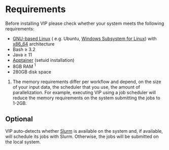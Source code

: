 # Requirements

Before installing VIP please check whether your system meets the following requirements:

- [GNU-based Linux](https://en.wikipedia.org/wiki/Linux_distribution#Widely_used_GNU-based_or_GNU-compatible_distributions) (
  e.g. Ubuntu, [Windows Subsystem for Linux](https://learn.microsoft.com/en-us/windows/wsl/about))
  with [x86_64](https://en.wikipedia.org/wiki/X86-64) architecture
- Bash ≥ 3.2
- Java ≥ 11
- [Apptainer](https://apptainer.org/docs/admin/main/installation.html#install-from-pre-built-packages) (setuid
  installation)
- 8GB RAM <sup>1</sup>
- 280GB disk space

1) The memory requirements differ per workflow and depend, on the size of your input data, the scheduler that you use,
   the amount of parallelization. For example, executing VIP using a job scheduler will reduce the memory requirements
   on the system submitting the jobs to 1-2GB.

## Optional

VIP auto-detects whether [Slurm](https://slurm.schedmd.com/overview.html) is available on the system and, if available,
will schedule its jobs with Slurm. Otherwise, the jobs will be submitted on the local system. 
